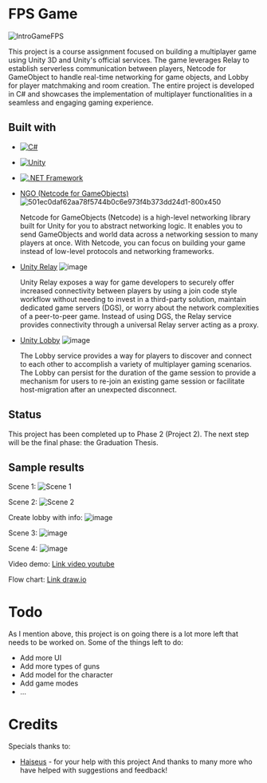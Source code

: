 # FPS Game
![IntroGameFPS](https://github.com/user-attachments/assets/a4015f2c-a13e-4d2c-b6ff-c8f0f4c08a54)

This project is a course assignment focused on building a multiplayer game using Unity 3D and Unity's official services. The game leverages Relay to establish serverless communication between players, Netcode for GameObject to handle real-time networking for game objects, and Lobby for player matchmaking and room creation. The entire project is developed in C# and showcases the implementation of multiplayer functionalities in a seamless and engaging gaming experience.

## Built with

- [![C#](https://img.shields.io/badge/C%23-%23239120.svg?style=for-the-badge&logo=c-sharp&logoColor=white)](https://learn.microsoft.com/en-us/dotnet/csharp/)
- [![Unity](https://img.shields.io/badge/Unity-%23000000.svg?style=for-the-badge&logo=unity&logoColor=white)](https://unity.com/)
- [![.NET Framework](https://img.shields.io/badge/.NET_Framework-%235C2D91.svg?style=for-the-badge&logo=dotnet&logoColor=white)](https://dotnet.microsoft.com/en-us/)

- [NGO (Netcode for GameObjects)](https://docs-multiplayer.unity3d.com/netcode/current/about/)
![501ec0daf62aa78f5744b0c6e973f4b373dd24d1-800x450](https://github.com/user-attachments/assets/93553ec0-aed1-4ccb-8a6f-77a7c54e79f5)

  Netcode for GameObjects (Netcode) is a high-level networking library built for Unity for you to abstract networking logic. It enables you to send GameObjects and world data across a networking session to many players at once. With Netcode, you can focus on building your game instead of low-level protocols and networking frameworks.

- [Unity Relay](https://docs.unity.com/ugs/manual/relay/manual/introduction)
![image](https://github.com/user-attachments/assets/f0758b91-1a1f-403a-b43b-79ce49d11983)

  Unity Relay exposes a way for game developers to securely offer increased connectivity between players by using a join code style workflow without needing to invest in a third-party solution, maintain dedicated game servers (DGS), or worry about the network complexities of a peer-to-peer game. Instead of using DGS, the Relay service provides connectivity through a universal Relay server acting as a proxy.

- [Unity Lobby](https://docs.unity.com/ugs/manual/lobby/manual/unity-lobby-service)
![image](https://github.com/user-attachments/assets/7f8c9cde-6f60-4409-b2a5-0998f084625a)

  The Lobby service provides a way for players to discover and connect to each other to accomplish a variety of multiplayer gaming scenarios. The Lobby can persist for the duration of the game session to provide a mechanism for users to re-join an existing game session or facilitate host-migration after an unexpected disconnect.
  
## Status
This project has been completed up to Phase 2 (Project 2). The next step will be the final phase: the Graduation Thesis.

## Sample results
Scene 1:
![Scene 1](https://github.com/user-attachments/assets/66cb1a18-83ca-4015-ac5a-7134d6c2704b)

Scene 2:
![Scene 2](https://github.com/user-attachments/assets/4d248274-8e35-410b-835f-303913d639d5)

Create lobby with info:
![image](https://github.com/user-attachments/assets/99bb063a-5b30-4841-8be5-73b362495f84)

Scene 3: 
![image](https://github.com/user-attachments/assets/586c66cb-3c32-4cf9-8899-f3f9f6ad6c42)

Scene 4:
![image](https://github.com/user-attachments/assets/745ed64a-4d97-4e91-a5ef-9c83fef7c036)

Video demo: [Link video youtube](https://www.youtube.com/watch?v=3TDs-37pTak)

Flow chart: [Link draw.io](https://drive.google.com/file/d/1SavhWu40WVZ4tlYFkBoMBUBUQ3jDOio6/view?usp=sharing)

# Todo
As I mention above, this project is on going there is a lot more left that needs to be worked on.
Some of the things left to do:
- Add more UI
- Add more types of guns
- Add model for the character
- Add game modes
- ...

# Credits
Specials thanks to: 
- [Haiseus](https://github.com/Haiseus) - for your help with this project
And thanks to many more who have helped with suggestions and feedback! 
